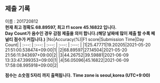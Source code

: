 


  
## 제출 기록  
이름 : 201720812  
**현재 최고 정확도 68.89597, 최고 f1 score 45.16822 입니다.**  
**Day Count가 음수인 경우 감점 제출을 의미 합니다.(해당 날짜에 많이 제출 할 수록 페널티 점수가 커집니다.)**
|No|Accuracy(%)|F1 score|Submission Time|Day Count|
| :---: | :---: | :---: | :---: | :---: |
|1|25.47771|19.20205|2021-05-20 21:51:00.538474+09:00|1|
|2|68.89597|27.14504|2021-05-20 21:56:11.943697+09:00|2|
|3|44.26752|39.59881|2021-06-09 13:33:47.399353+09:00|1|
|4|56.05096|45.16822|2021-06-09 17:58:08.995918+09:00|2|


**점수는 소숫점 5자리 까지 출력됩니다.**
**Time zone is seoul,korea (UTC+9:00)**
